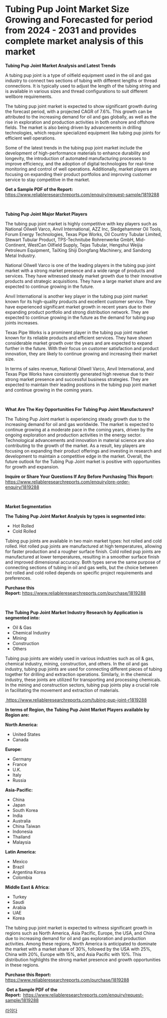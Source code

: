 <p><h1>Tubing Pup Joint Market Size Growing and Forecasted for period from 2024 - 2031 and provides complete market analysis of this market</h1></p><p><strong>Tubing Pup Joint Market Analysis and Latest Trends</strong></p>
<p><p>A tubing pup joint is a type of oilfield equipment used in the oil and gas industry to connect two sections of tubing with different lengths or thread connections. It is typically used to adjust the length of the tubing string and is available in various sizes and thread configurations to suit different wellbore requirements.</p><p>The tubing pup joint market is expected to show significant growth during the forecast period, with a projected CAGR of 7.6%. This growth can be attributed to the increasing demand for oil and gas globally, as well as the rise in exploration and production activities in both onshore and offshore fields. The market is also being driven by advancements in drilling technologies, which require specialized equipment like tubing pup joints for efficient well operations.</p><p>Some of the latest trends in the tubing pup joint market include the development of high-performance materials to enhance durability and longevity, the introduction of automated manufacturing processes to improve efficiency, and the adoption of digital technologies for real-time monitoring and control of well operations. Additionally, market players are focusing on expanding their product portfolios and improving customer service to stay competitive in the market.</p></p>
<p><strong>Get a Sample PDF of the Report:&nbsp;</strong> <a href="https://www.reliableresearchreports.com/enquiry/request-sample/1819288">https://www.reliableresearchreports.com/enquiry/request-sample/1819288</a></p>
<p>&nbsp;</p>
<p><strong>Tubing Pup Joint Major Market Players</strong></p>
<p><p>The tubing pup joint market is highly competitive with key players such as National Oilwell Varco, Anvil International, AZZ Inc, Sledgehammer Oil Tools, Forum Energy Technologies, Texas Pipe Works, Oil Country Tubular Limited, Stewart Tubular Product, TPS-Technitube Rohrenwerke GmbH, Mid-Continent, WestCan Oilfield Supply, Tejas Tubular, Hengshui Weijia Petroleum Equipment, TaiXing Shiji Dongfang Machinery, and Sandong Metal Industry.</p><p>National Oilwell Varco is one of the leading players in the tubing pup joint market with a strong market presence and a wide range of products and services. They have witnessed steady market growth due to their innovative products and strategic acquisitions. They have a large market share and are expected to continue growing in the future.</p><p>Anvil International is another key player in the tubing pup joint market known for its high-quality products and excellent customer service. They have experienced significant market growth in recent years due to their expanding product portfolio and strong distribution network. They are expected to continue growing in the future as the demand for tubing pup joints increases.</p><p>Texas Pipe Works is a prominent player in the tubing pup joint market known for its reliable products and efficient services. They have shown considerable market growth over the years and are expected to expand further in the future. With their focus on customer satisfaction and product innovation, they are likely to continue growing and increasing their market size.</p><p>In terms of sales revenue, National Oilwell Varco, Anvil International, and Texas Pipe Works have consistently generated high revenue due to their strong market presence and successful business strategies. They are expected to maintain their leading positions in the tubing pup joint market and continue growing in the coming years.</p></p>
<p>&nbsp;</p>
<p><strong>What Are The Key Opportunities For Tubing Pup Joint Manufacturers?</strong></p>
<p><p>The Tubing Pup Joint market is experiencing steady growth due to the increasing demand for oil and gas worldwide. The market is expected to continue growing at a moderate pace in the coming years, driven by the ongoing exploration and production activities in the energy sector. Technological advancements and innovation in material science are also contributing to the growth of the market. As a result, key players are focusing on expanding their product offerings and investing in research and development to maintain a competitive edge in the market. Overall, the future outlook for the Tubing Pup Joint market is positive with opportunities for growth and expansion.</p></p>
<p><strong>Inquire or Share Your Questions If Any Before Purchasing This Report:</strong> <a href="https://www.reliableresearchreports.com/enquiry/pre-order-enquiry/1819288">https://www.reliableresearchreports.com/enquiry/pre-order-enquiry/1819288</a></p>
<p>&nbsp;</p>
<p><strong>Market Segmentation</strong></p>
<p><strong>The Tubing Pup Joint Market Analysis by types is segmented into:</strong></p>
<p><ul><li>Hot Rolled</li><li>Cold Rolled</li></ul></p>
<p><p>Tubing pup joints are available in two main market types: hot rolled and cold rolled. Hot rolled pup joints are manufactured at high temperatures, allowing for faster production and a rougher surface finish. Cold rolled pup joints are manufactured at lower temperatures, resulting in a smoother surface finish and improved dimensional accuracy. Both types serve the same purpose of connecting sections of tubing in oil and gas wells, but the choice between hot rolled and cold rolled depends on specific project requirements and preferences.</p></p>
<p><strong>Purchase this Report:&nbsp;</strong><a href="https://www.reliableresearchreports.com/purchase/1819288">https://www.reliableresearchreports.com/purchase/1819288</a></p>
<p>&nbsp;</p>
<p><strong>The Tubing Pup Joint Market Industry Research by Application is segmented into:</strong></p>
<p><ul><li>Oil & Gas</li><li>Chemical Industry</li><li>Mining</li><li>Construction</li><li>Others</li></ul></p>
<p><p>Tubing pup joints are widely used in various industries such as oil & gas, chemical industry, mining, construction, and others. In the oil and gas industry, tubing pup joints are used for connecting different pieces of tubing together for drilling and extraction operations. Similarly, in the chemical industry, these joints are utilized for transporting and processing chemicals. In the mining and construction sectors, tubing pup joints play a crucial role in facilitating the movement and extraction of materials.</p></p>
<p><a href="https://www.reliableresearchreports.com/tubing-pup-joint-r1819288">&nbsp;https://www.reliableresearchreports.com/tubing-pup-joint-r1819288</a></p>
<p><strong>In terms of Region, the Tubing Pup Joint Market Players available by Region are:</strong></p>
<p>
    <p> <strong> North America: </strong>
        <ul>
            <li>United States</li>
            <li>Canada</li>
        </ul>
        </p> 
    <p> <strong> Europe: </strong>
        <ul>
            <li>Germany</li>
            <li>France</li>
            <li>U.K.</li>
            <li>Italy</li>
            <li>Russia</li>
        </ul>
        </p> 
    <p> <strong> Asia-Pacific: </strong>
        <ul>
            <li>China</li>
            <li>Japan</li>
            <li>South Korea</li>
            <li>India</li>
            <li>Australia</li>
            <li>China Taiwan</li>
            <li>Indonesia</li>
            <li>Thailand</li>
            <li>Malaysia</li>
        </ul>
        </p> 
    <p> <strong> Latin America: </strong>
        <ul>
            <li>Mexico</li>
            <li>Brazil</li>
            <li>Argentina Korea</li>
            <li>Colombia</li>
        </ul>
        </p> 
    <p> <strong> Middle East & Africa: </strong>
        <ul>
            <li>Turkey</li>
            <li>Saudi</li>
            <li>Arabia</li>
            <li>UAE</li>
            <li>Korea</li>
        </ul>
    </p>
    </p>
<p><p>The tubing pup joint market is expected to witness significant growth in regions such as North America, Asia Pacific, Europe, the USA, and China due to increasing demand for oil and gas exploration and production activities. Among these regions, North America is anticipated to dominate the market with a market share of 30%, followed by the USA with 25%, China with 20%, Europe with 15%, and Asia Pacific with 10%. This distribution highlights the strong market presence and growth opportunities in these regions.</p></p>
<p><strong>Purchase this Report: </strong><a href="https://www.reliableresearchreports.com/purchase/1819288">https://www.reliableresearchreports.com/purchase/1819288</a></p>
<p>&nbsp;<strong>Get a Sample PDF of the Report:&nbsp;&nbsp;</strong><a href="https://www.reliableresearchreports.com/enquiry/request-sample/1819288">https://www.reliableresearchreports.com/enquiry/request-sample/1819288</a></p>
<p><strong></strong></p>
<p><p><a href="https://github.com/jntpkh496620/Market-Research-Report-List-1/blob/main/561870027965.md">라이다</a></p></p>